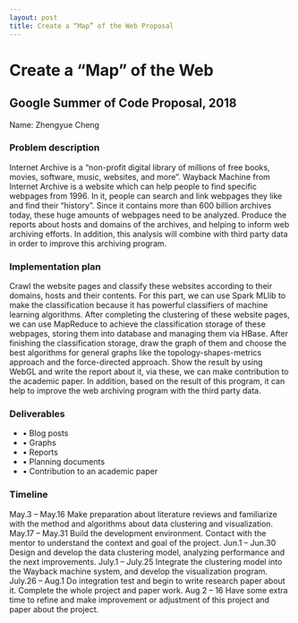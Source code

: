 ```yaml
---
layout: post
title: Create a “Map” of the Web Proposal
---
```


# Create a “Map” of the Web
## Google Summer of Code Proposal, 2018
Name: Zhengyue Cheng
### Problem description
Internet Archive is a “non-profit digital library of millions of free books, movies, software, music, websites, and more”. Wayback Machine from Internet Archive is a website which can help people to find specific webpages from 1996. In it, people can search and link webpages they
like and find their “history”.
Since it contains more than 600 billion archives today, these huge amounts of webpages need to be analyzed. Produce the reports about hosts and domains of the archives, and helping to inform web archiving efforts. In addition, this analysis will combine with third party data in order to improve this archiving program.
### Implementation plan
Crawl the website pages and classify these websites according to their domains, hosts and their contents. For this part, we can use Spark MLlib to make the classification because it has powerful classifiers of machine learning algorithms. After completing the clustering of these website pages, we can use MapReduce to achieve the classification storage of these webpages, storing them into database and managing them via HBase.
After finishing the classification storage, draw the graph of them and choose the best algorithms for general graphs like the topology-shapes-metrics approach and the force-directed approach. Show the result by using WebGL and write the report about it, via these, we can make contribution to the academic paper. In addition, based on the result of this program, it can help to improve the web archiving program with the third party data.
### Deliverables
- • Blog posts 
- • Graphs
- • Reports
- • Planning documents
- • Contribution to an academic paper

### Timeline
May.3 – May.16
Make preparation about literature reviews and familiarize with the method and algorithms about data clustering and visualization.
May.17 – May.31
Build the development environment. Contact with the mentor to understand the context and goal of the project.
Jun.1 – Jun.30
Design and develop the data clustering model, analyzing performance and the next improvements.
July.1 – July.25
Integrate the clustering model into the Wayback machine system, and develop the visualization program.
July.26 – Aug.1
Do integration test and begin to write research paper about it. Complete the whole project and paper work.
Aug 2 – 16
Have some extra time to refine and make improvement or adjustment of this project and paper about the project.


         


